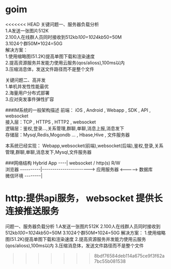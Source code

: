 # goim





<<<<<<< HEAD
关键问题一、服务器负载分析<br/>
1.A发送一张图片512K<br/>
2.100人在线群人员同时接收到512kb*100=1024kb*50=50M<br/>
3.1024个群50M*1024=50G<br/>
解决方案：<br/>
1.使用缩略图(51.2K)提高单图下载和渲染速度<br/>
2.提高资源服务并发能力使用云服务(qos/alioss),100ms以内<br/>
3.压缩消息体，发送文件路径而不是整个文件<br/>


关键问题二、高并发<br/>
1.单机并发性性能最优<br/>
2.海量用户分布式部署<br/>
3.应对突发事件弹性扩容<br/>



###IM系统的一般架构描述
前端： iOS , Android , Webapp , SDK , API , websocket<br/>
接入层：TCP , HTTPS , HTTP2 , websocket <br/>
逻辑层：鉴权,登录...,关系管理,群聊,单聊,消息上报,消息发下<br/>
存储层：Mysql,Redis,Mogondb ... , Hbase,Hive , 文件服务器<br/>

本系统已经实现： Webapp,websocket(前端),websocket(后端),鉴权,登录,关系管理,群聊,单聊,消息发下,Mysql,文件服务器<br/>


###网络结构
Hybrid App  ----|   websocket / http(s)               R/W            <br/>
浏览器 ----------|-----------------------> 应用服务器 <----->  数据库   <br/>
微信环境 --------|                                                    <br/>

http:提供api服务， websocket 提供长连接推送服务
=======
问题一、服务器负载分析
    1.A发送一张图片512K
    2.100人在线群人员同时接收到512kb*100=1024kb*50=50M
    3.1024个群50M*1024=50G
解决方案：
    1.使用缩略图(51.2K)提高单图下载和渲染速度
    2.提高资源服务并发能力使用云服务(qos/alioss),100ms以内
    3.压缩消息体，发送文件路径而不是整个文件
>>>>>>> 8bdf76584deb114a675ce9f3f62a7bc55b081538
